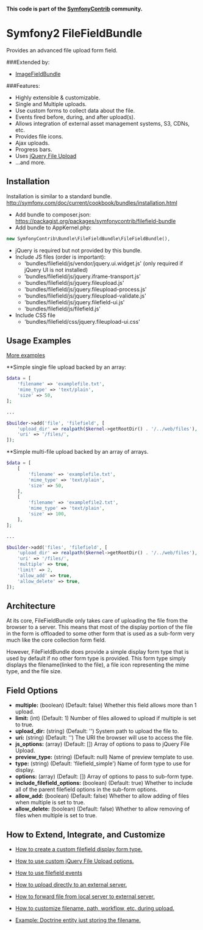 **This code is part of the [SymfonyContrib](http://symfonycontrib.com/) community.**

# Symfony2 FileFieldBundle

Provides an advanced file upload form field.

###Extended by:

* [ImageFieldBundle](https://github.com/SymfonyContrib/ImageFieldBundle)

###Features:

* Highly extensible & customizable.
* Single and Multiple uploads.
* Use custom forms to collect data about the file.
* Events fired before, during, and after upload(s).
* Allows integration of external asset management systems, S3, CDNs, etc.
* Provides file icons.
* Ajax uploads.
* Progress bars.
* Uses [jQuery File Upload](http://blueimp.github.io/jQuery-File-Upload/index.html)
* ...and more.

## Installation

Installation is similar to a standard bundle.
http://symfony.com/doc/current/cookbook/bundles/installation.html

* Add bundle to composer.json: https://packagist.org/packages/symfonycontrib/filefield-bundle
* Add bundle to AppKernel.php:

```php
new SymfonyContrib\Bundle\FileFieldBundle\FileFieldBundle(),
```

* jQuery is required but not provided by this bundle.
* Include JS files (order is important):
    * 'bundles/filefield/js/vendor/jquery.ui.widget.js' (only required if jQuery UI is not installed)
    * 'bundles/filefield/js/jquery.iframe-transport.js'
    * 'bundles/filefield/js/jquery.fileupload.js'
    * 'bundles/filefield/js/jquery.fileupload-process.js'
    * 'bundles/filefield/js/jquery.fileupload-validate.js'
    * 'bundles/filefield/js/jquery.filefield-ui.js'
    * 'bundles/filefield/js/filefield.js'
* Include CSS file
    * 'bundles/filefield/css/jquery.fileupload-ui.css'

## Usage Examples

[More examples]()

**Simple single file upload backed by an array:

```php
$data = [
    'filename' => 'examplefile.txt',
    'mime_type' => 'text/plain',
    'size' => 50,
];

...

$builder->add('file', 'filefield', [
    'upload_dir' => realpath($kernel->getRootDir() . '/../web/files'),
    'uri' => '/files/',
]);
```

**Simple multi-file upload backed by an array of arrays.
```php
$data = [
    [
        'filename' => 'examplefile.txt',
        'mime_type' => 'text/plain',
        'size' => 50,
    ],
    [
        'filename' => 'examplefile2.txt',
        'mime_type' => 'text/plain',
        'size' => 100,
    ],
];

...

$builder->add('files', 'filefield', [
    'upload_dir' => realpath($kernel->getRootDir() . '/../web/files'),
    'uri' => '/files/',
    'multiple' => true,
    'limit' => 2,
    'allow_add' => true,
    'allow_delete' => true,
]);
```

## Architecture

At its core, FileFieldBundle only takes care of uploading the file from the
browser to a server. This means that most of the display portion of the file in
the form is offloaded to some other form that is used as a sub-form very much
like the core collection form field.

However, FileFieldBundle does provide a simple display form type that is used
by default if no other form type is provided. This form type simply
displays the filename(linked to the file), a file icon representing the mime type,
and the file size.

## Field Options

* **multiple:** (boolean) (Default: false) Whether this field allows more than 1 upload.
* **limit:** (int) (Default: 1) Number of files allowed to upload if multiple is set to true.
* **upload_dir:** (string) (Default: '') System path to upload the file to.
* **uri:** (string) (Default: '') The URI the browser will use to access the file.
* **js_options:** (array) (Default: []) Array of options to pass to jQuery File Upload.
* **preview_type:**  (string) (Default: null) Name of preview template to use.
* **type:** (string) (Default: 'filefield_simple') Name of form type to use for display.
* **options:** (array) (Default: []) Array of options to pass to sub-form type.
* **include_filefield_options:** (boolean) (Default: true) Whether to include all of the parent filefield options in the sub-form options.
* **allow_add:** (boolean) (Default: false) Whether to allow adding of files when multiple is set to true.
* **allow_delete:** (boolean) (Default: false) Whether to allow removing of files when multiple is set to true.

## How to Extend, Integrate, and Customize

* [How to create a custom filefield display form type.](https://github.com/SymfonyContrib/FileFieldBundle/wiki/How-to-create-a-custom-file-display-form-type)
* [How to use custom jQuery File Upload options.](https://github.com/SymfonyContrib/FileFieldBundle/wiki/How-to-use-custom-jQuery-File-Upload-options)
* [How to use filefield events](https://github.com/SymfonyContrib/FileFieldBundle/wiki/How-to-use-filefield-events)
* [How to upload directly to an external server.](https://github.com/SymfonyContrib/FileFieldBundle/wiki/How-to-forward-file-from-local-server-to-external-server)
* [How to forward file from local server to external server.](https://github.com/SymfonyContrib/FileFieldBundle/wiki/How-to-upload-directly-to-an-external-server)
* [How to customize filename, path, workflow, etc. during upload.](https://github.com/SymfonyContrib/FileFieldBundle/wiki/How-to-customize-filename,-path,-workflow,-etc.-during-upload)

* [Example: Doctrine entity just storing the filename.](https://github.com/SymfonyContrib/FileFieldBundle/wiki/Example:-Doctrine-entity-just-storing-the-filename)
